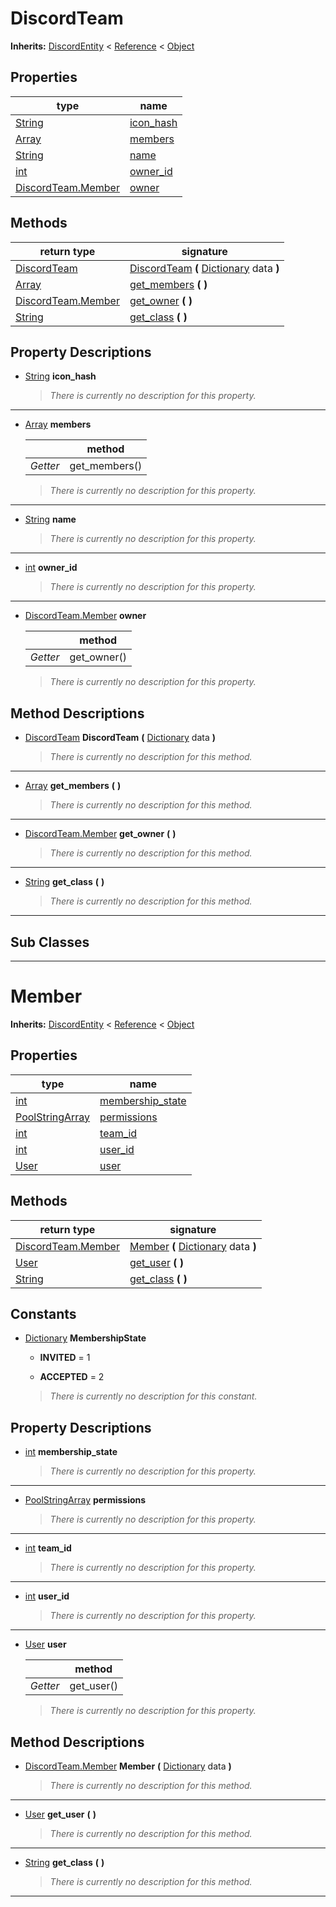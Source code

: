   
# DiscordTeam
  
**Inherits:** [DiscordEntity](./class_discordentity.md) < [Reference](https://docs.godotengine.org/en/3.5/classes/class_reference.html) < [Object](https://docs.godotengine.org/en/3.5/classes/class_object.html)  
  
  
## Properties
  
| type                                                                    | name                              |
|-------------------------------------------------------------------------|-----------------------------------|
| [String](https://docs.godotengine.org/en/3.5/classes/class_string.html) | [icon\_hash](#property-icon-hash) |
| [Array](https://docs.godotengine.org/en/3.5/classes/class_array.html)   | [members](#property-members)      |
| [String](https://docs.godotengine.org/en/3.5/classes/class_string.html) | [name](#property-name)            |
| [int](https://docs.godotengine.org/en/3.5/classes/class_int.html)       | [owner\_id](#property-owner-id)   |
| [DiscordTeam.Member](./class_discordteam.md#member)                     | [owner](#property-owner)          |  
  
## Methods
  
| return type                                                             | signature                                                                                                                           |
|-------------------------------------------------------------------------|-------------------------------------------------------------------------------------------------------------------------------------|
| [DiscordTeam](./class_discordteam.md)                                   | [DiscordTeam](#method-DiscordTeam) **(** [Dictionary](https://docs.godotengine.org/en/3.5/classes/class_dictionary.html) data **)** |
| [Array](https://docs.godotengine.org/en/3.5/classes/class_array.html)   | [get\_members](#method-get-members) **(**  **)**                                                                                    |
| [DiscordTeam.Member](./class_discordteam.md#member)                     | [get\_owner](#method-get-owner) **(**  **)**                                                                                        |
| [String](https://docs.godotengine.org/en/3.5/classes/class_string.html) | [get\_class](#method-get-class) **(**  **)**                                                                                        |  
  
## Property Descriptions
  
- <a name="property-icon-hash"></a>[String](https://docs.godotengine.org/en/3.5/classes/class_string.html) **icon_hash**  
  
	> *There is currently no description for this property.*  
________________

- 	<a name="property-members"></a>[Array](https://docs.godotengine.org/en/3.5/classes/class_array.html) **members**  
	  
	|          | method         |
	|----------|----------------|
	| *Getter* | get\_members() |  
  
	> *There is currently no description for this property.*  
________________

- <a name="property-name"></a>[String](https://docs.godotengine.org/en/3.5/classes/class_string.html) **name**  
  
	> *There is currently no description for this property.*  
________________

- <a name="property-owner-id"></a>[int](https://docs.godotengine.org/en/3.5/classes/class_int.html) **owner_id**  
  
	> *There is currently no description for this property.*  
________________

- 	<a name="property-owner"></a>[DiscordTeam.Member](./class_discordteam.md#member) **owner**  
	  
	|          | method       |
	|----------|--------------|
	| *Getter* | get\_owner() |  
  
	> *There is currently no description for this property.*
  
  
## Method Descriptions
  
- <a name="method-DiscordTeam"></a>[DiscordTeam](./class_discordteam.md) **DiscordTeam** **(** [Dictionary](https://docs.godotengine.org/en/3.5/classes/class_dictionary.html) data **)**  
  
	> *There is currently no description for this method.*  
________________

- <a name="method-get-members"></a>[Array](https://docs.godotengine.org/en/3.5/classes/class_array.html) **get\_members** **(**  **)**  
  
	> *There is currently no description for this method.*  
________________

- <a name="method-get-owner"></a>[DiscordTeam.Member](./class_discordteam.md#member) **get\_owner** **(**  **)**  
  
	> *There is currently no description for this method.*  
________________

- <a name="method-get-class"></a>[String](https://docs.godotengine.org/en/3.5/classes/class_string.html) **get\_class** **(**  **)**  
  
	> *There is currently no description for this method.*  
________________

  
  
## Sub Classes
  
________________
  
  
# Member
  
**Inherits:** [DiscordEntity](./class_discordentity.md) < [Reference](https://docs.godotengine.org/en/3.5/classes/class_reference.html) < [Object](https://docs.godotengine.org/en/3.5/classes/class_object.html)  
  
  
## Properties
  
| type                                                                                      | name                                            |
|-------------------------------------------------------------------------------------------|-------------------------------------------------|
| [int](https://docs.godotengine.org/en/3.5/classes/class_int.html)                         | [membership\_state](#property-membership-state) |
| [PoolStringArray](https://docs.godotengine.org/en/3.5/classes/class_poolstringarray.html) | [permissions](#property-permissions)            |
| [int](https://docs.godotengine.org/en/3.5/classes/class_int.html)                         | [team\_id](#property-team-id)                   |
| [int](https://docs.godotengine.org/en/3.5/classes/class_int.html)                         | [user\_id](#property-user-id)                   |
| [User](./class_user.md)                                                                   | [user](#property-user)                          |  
  
## Methods
  
| return type                                                             | signature                                                                                                                 |
|-------------------------------------------------------------------------|---------------------------------------------------------------------------------------------------------------------------|
| [DiscordTeam.Member](./class_discordteam.md#member)                     | [Member](#method-Member) **(** [Dictionary](https://docs.godotengine.org/en/3.5/classes/class_dictionary.html) data **)** |
| [User](./class_user.md)                                                 | [get\_user](#method-get-user) **(**  **)**                                                                                |
| [String](https://docs.godotengine.org/en/3.5/classes/class_string.html) | [get\_class](#method-get-class) **(**  **)**                                                                              |  
  
## Constants
  
- [Dictionary](https://docs.godotengine.org/en/3.5/classes/class_dictionary.html) **MembershipState**  
  
	- **INVITED** = 1  

	- **ACCEPTED** = 2  

  
	> *There is currently no description for this constant.*
  
  
## Property Descriptions
  
- <a name="property-membership-state"></a>[int](https://docs.godotengine.org/en/3.5/classes/class_int.html) **membership_state**  
  
	> *There is currently no description for this property.*  
________________

- <a name="property-permissions"></a>[PoolStringArray](https://docs.godotengine.org/en/3.5/classes/class_poolstringarray.html) **permissions**  
  
	> *There is currently no description for this property.*  
________________

- <a name="property-team-id"></a>[int](https://docs.godotengine.org/en/3.5/classes/class_int.html) **team_id**  
  
	> *There is currently no description for this property.*  
________________

- <a name="property-user-id"></a>[int](https://docs.godotengine.org/en/3.5/classes/class_int.html) **user_id**  
  
	> *There is currently no description for this property.*  
________________

- 	<a name="property-user"></a>[User](./class_user.md) **user**  
	  
	|          | method      |
	|----------|-------------|
	| *Getter* | get\_user() |  
  
	> *There is currently no description for this property.*
  
  
## Method Descriptions
  
- <a name="method-Member"></a>[DiscordTeam.Member](./class_discordteam.md#member) **Member** **(** [Dictionary](https://docs.godotengine.org/en/3.5/classes/class_dictionary.html) data **)**  
  
	> *There is currently no description for this method.*  
________________

- <a name="method-get-user"></a>[User](./class_user.md) **get\_user** **(**  **)**  
  
	> *There is currently no description for this method.*  
________________

- <a name="method-get-class"></a>[String](https://docs.godotengine.org/en/3.5/classes/class_string.html) **get\_class** **(**  **)**  
  
	> *There is currently no description for this method.*  
________________

  
